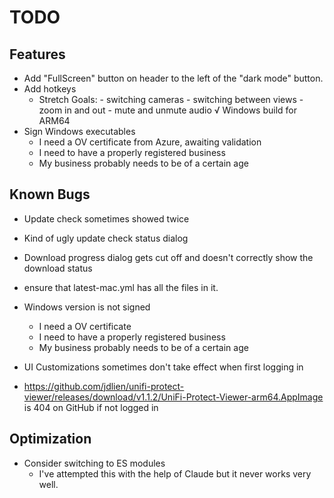 # TODO

## Features

- Add "FullScreen" button on header to the left of the "dark mode" button.
- Add hotkeys
  - Stretch Goals: - switching cameras - switching between views - zoom in and out - mute and unmute audio
    √ Windows build for ARM64
- Sign Windows executables
  - I need a OV certificate from Azure, awaiting validation
  - I need to have a properly registered business
  - My business probably needs to be of a certain age

## Known Bugs

- Update check sometimes showed twice
- Kind of ugly update check status dialog
- Download progress dialog gets cut off and doesn't correctly show the download status
- ensure that latest-mac.yml has all the files in it.
- Windows version is not signed

  - I need a OV certificate
  - I need to have a properly registered business
  - My business probably needs to be of a certain age

- UI Customizations sometimes don't take effect when first logging in
- https://github.com/jdlien/unifi-protect-viewer/releases/download/v1.1.2/UniFi-Protect-Viewer-arm64.AppImage is 404 on GitHub if not logged in

## Optimization

- Consider switching to ES modules
  - I've attempted this with the help of Claude but it never works very well.
